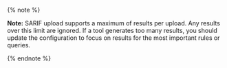 {% note %}

**Note:** SARIF upload supports a maximum of  results per upload. Any results over this limit are ignored. If a tool generates too many results, you should update the configuration to focus on results for the most important rules or queries.

{% endnote %}
